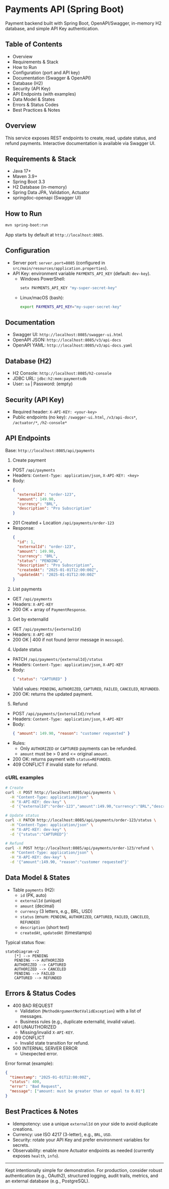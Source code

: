 # Payments API (Spring Boot)

Payment backend built with Spring Boot, OpenAPI/Swagger, in-memory H2 database, and simple API Key authentication.

## Table of Contents
- Overview
- Requirements & Stack
- How to Run
- Configuration (port and API key)
- Documentation (Swagger & OpenAPI)
- Database (H2)
- Security (API Key)
- API Endpoints (with examples)
- Data Model & States
- Errors & Status Codes
- Best Practices & Notes

## Overview
This service exposes REST endpoints to create, read, update status, and refund payments. Interactive documentation is available via Swagger UI.

## Requirements & Stack
- Java 17+
- Maven 3.9+
- Spring Boot 3.3
- H2 Database (in-memory)
- Spring Data JPA, Validation, Actuator
- springdoc-openapi (Swagger UI)

## How to Run
```bash
mvn spring-boot:run
```
App starts by default at `http://localhost:8085`.

## Configuration
- Server port: `server.port=8085` (configured in `src/main/resources/application.properties`).
- API Key: environment variable `PAYMENTS_API_KEY` (default: `dev-key`).
  - Windows PowerShell:
    ```powershell
    setx PAYMENTS_API_KEY "my-super-secret-key"
    ```
  - Linux/macOS (bash):
    ```bash
    export PAYMENTS_API_KEY="my-super-secret-key"
    ```

## Documentation
- Swagger UI: `http://localhost:8085/swagger-ui.html`
- OpenAPI JSON: `http://localhost:8085/v3/api-docs`
- OpenAPI YAML: `http://localhost:8085/v3/api-docs.yaml`

## Database (H2)
- H2 Console: `http://localhost:8085/h2-console`
- JDBC URL: `jdbc:h2:mem:paymentsdb`
- User: `sa` | Password: (empty)

## Security (API Key)
- Required header: `X-API-KEY: <your-key>`
- Public endpoints (no key): `/swagger-ui.html`, `/v3/api-docs*`, `/actuator/*`, `/h2-console*`

## API Endpoints
Base: `http://localhost:8085/api/payments`

1) Create payment
- POST `/api/payments`
- Headers: `Content-Type: application/json`, `X-API-KEY: <key>`
- Body:
  ```json
  {
    "externalId": "order-123",
    "amount": 149.90,
    "currency": "BRL",
    "description": "Pro Subscription"
  }
  ```
- 201 Created + Location `/api/payments/order-123`
- Response:
  ```json
  {
    "id": 1,
    "externalId": "order-123",
    "amount": 149.90,
    "currency": "BRL",
    "status": "PENDING",
    "description": "Pro Subscription",
    "createdAt": "2025-01-01T12:00:00Z",
    "updatedAt": "2025-01-01T12:00:00Z"
  }
  ```

2) List payments
- GET `/api/payments`
- Headers: `X-API-KEY`
- 200 OK + array of `PaymentResponse`.

3) Get by externalId
- GET `/api/payments/{externalId}`
- Headers: `X-API-KEY`
- 200 OK | 400 if not found (error message in `message`).

4) Update status
- PATCH `/api/payments/{externalId}/status`
- Headers: `Content-Type: application/json`, `X-API-KEY`
- Body:
  ```json
  { "status": "CAPTURED" }
  ```
  Valid values: `PENDING`, `AUTHORIZED`, `CAPTURED`, `FAILED`, `CANCELED`, `REFUNDED`.
- 200 OK: returns the updated payment.

5) Refund
- POST `/api/payments/{externalId}/refund`
- Headers: `Content-Type: application/json`, `X-API-KEY`
- Body:
  ```json
  { "amount": 149.90, "reason": "customer requested" }
  ```
- Rules:
  - Only `AUTHORIZED` or `CAPTURED` payments can be refunded.
  - `amount` must be > 0 and <= original `amount`.
- 200 OK: returns payment with `status=REFUNDED`.
- 409 CONFLICT if invalid state for refund.

### cURL examples
```bash
# Create
curl -X POST http://localhost:8085/api/payments \
  -H "Content-Type: application/json" \
  -H "X-API-KEY: dev-key" \
  -d '{"externalId":"order-123","amount":149.90,"currency":"BRL","description":"Pro Subscription"}'

# Update status
curl -X PATCH http://localhost:8085/api/payments/order-123/status \
  -H "Content-Type: application/json" \
  -H "X-API-KEY: dev-key" \
  -d '{"status":"CAPTURED"}'

# Refund
curl -X POST http://localhost:8085/api/payments/order-123/refund \
  -H "Content-Type: application/json" \
  -H "X-API-KEY: dev-key" \
  -d '{"amount":149.90, "reason":"customer requested"}'
```

## Data Model & States
- Table `payments` (H2):
  - `id` (PK, auto)
  - `externalId` (unique)
  - `amount` (decimal)
  - `currency` (3 letters, e.g., BRL, USD)
  - `status` (enum: `PENDING`, `AUTHORIZED`, `CAPTURED`, `FAILED`, `CANCELED`, `REFUNDED`)
  - `description` (short text)
  - `createdAt`, `updatedAt` (timestamps)

Typical status flow:
```mermaid
stateDiagram-v2
    [*] --> PENDING
    PENDING --> AUTHORIZED
    AUTHORIZED --> CAPTURED
    AUTHORIZED --> CANCELED
    PENDING --> FAILED
    CAPTURED --> REFUNDED
```

## Errors & Status Codes
- 400 BAD REQUEST
  - Validation (`MethodArgumentNotValidException`) with a list of messages.
  - Business rules (e.g., duplicate externalId, invalid value).
- 401 UNAUTHORIZED
  - Missing/invalid `X-API-KEY`.
- 409 CONFLICT
  - Invalid state transition for refund.
- 500 INTERNAL SERVER ERROR
  - Unexpected error.

Error format (example):
```json
{
  "timestamp": "2025-01-01T12:00:00Z",
  "status": 400,
  "error": "Bad Request",
  "message": ["amount: must be greater than or equal to 0.01"]
}
```

## Best Practices & Notes
- Idempotency: use a unique `externalId` on your side to avoid duplicate creations.
- Currency: use ISO 4217 (3-letter), e.g., `BRL`, `USD`.
- Security: rotate your API Key and prefer environment variables for secrets.
- Observability: enable more Actuator endpoints as needed (currently exposes `health`, `info`).

---
Kept intentionally simple for demonstration. For production, consider robust authentication (e.g., OAuth2), structured logging, audit trails, metrics, and an external database (e.g., PostgreSQL).
